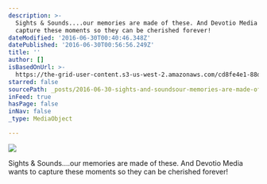 ```yaml
---
description: >-
  Sights & Sounds....our memories are made of these. And Devotio Media wants to
  capture these moments so they can be cherished forever!
dateModified: '2016-06-30T00:40:46.348Z'
datePublished: '2016-06-30T00:56:56.249Z'
title: ''
author: []
isBasedOnUrl: >-
  https://the-grid-user-content.s3-us-west-2.amazonaws.com/cd8fe4e1-88dd-43da-8f0a-d2b6bc09420c.jpg
starred: false
sourcePath: _posts/2016-06-30-sights-and-soundsour-memories-are-made-of-these-and-devot.md
inFeed: true
hasPage: false
inNav: false
_type: MediaObject

---
```

![](https://the-grid-user-content.s3-us-west-2.amazonaws.com/cd8fe4e1-88dd-43da-8f0a-d2b6bc09420c.jpg)

Sights & Sounds....our memories are made of these. And Devotio Media wants to capture these moments so they can be cherished forever!